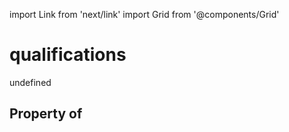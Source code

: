 import Link from 'next/link'
import Grid from '@components/Grid'

# qualifications

undefined

## Property of




